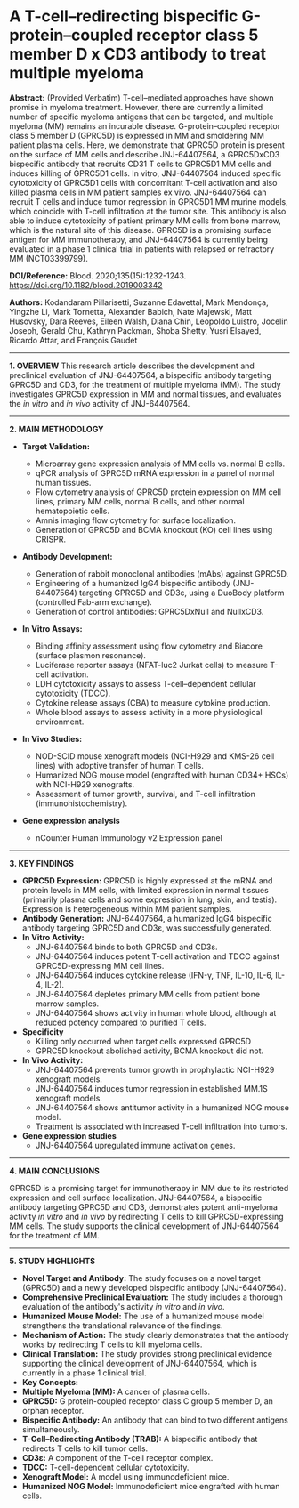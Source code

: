# A T-cell–redirecting bispecific G-protein–coupled receptor class 5 member D x CD3 antibody to treat multiple myeloma

**Abstract:** (Provided Verbatim)
T-cell–mediated approaches have shown promise in myeloma treatment. However, there are currently a limited number of specific myeloma antigens that can be targeted, and multiple myeloma (MM) remains an incurable disease. G-protein–coupled receptor class 5 member D (GPRC5D) is expressed in MM and smoldering MM patient plasma cells. Here, we demonstrate that GPRC5D protein is present on the surface of MM cells and describe JNJ-64407564, a GPRC5DxCD3 bispecific antibody that recruits CD31 T cells to GPRC5D1 MM cells and induces killing of GPRC5D1 cells. In vitro, JNJ-64407564 induced specific cytotoxicity of GPRC5D1 cells with concomitant T-cell activation and also killed plasma cells in MM patient samples ex vivo. JNJ-64407564 can recruit T cells and induce tumor regression in GPRC5D1 MM murine models, which coincide with T-cell infiltration at the tumor site. This antibody is also able to induce cytotoxicity of patient primary MM cells from bone marrow, which is the natural site of this disease. GPRC5D is a promising surface antigen for MM immunotherapy, and JNJ-64407564 is currently being evaluated in a phase 1 clinical trial in patients with relapsed or refractory MM (NCT03399799).

**DOI/Reference:** Blood. 2020;135(15):1232-1243. https://doi.org/10.1182/blood.2019003342

**Authors:** Kodandaram Pillarisetti, Suzanne Edavettal, Mark Mendonça, Yingzhe Li, Mark Tornetta, Alexander Babich, Nate Majewski, Matt Husovsky, Dara Reeves, Eileen Walsh, Diana Chin, Leopoldo Luistro, Jocelin Joseph, Gerald Chu, Kathryn Packman, Shoba Shetty, Yusri Elsayed, Ricardo Attar, and François Gaudet

---
**1. OVERVIEW**
This research article describes the development and preclinical evaluation of JNJ-64407564, a bispecific antibody targeting GPRC5D and CD3, for the treatment of multiple myeloma (MM). The study investigates GPRC5D expression in MM and normal tissues, and evaluates the *in vitro* and *in vivo* activity of JNJ-64407564.

---
**2. MAIN METHODOLOGY**
* **Target Validation:**
    * Microarray gene expression analysis of MM cells vs. normal B cells.
     *  qPCR analysis of GPRC5D mRNA expression in a panel of normal human tissues.
    * Flow cytometry analysis of GPRC5D protein expression on MM cell lines, primary MM cells, normal B cells, and other normal hematopoietic cells.
    *  Amnis imaging flow cytometry for surface localization.
    * Generation of GPRC5D and BCMA knockout (KO) cell lines using CRISPR.

* **Antibody Development:**
    * Generation of rabbit monoclonal antibodies (mAbs) against GPRC5D.
    * Engineering of a humanized IgG4 bispecific antibody (JNJ-64407564) targeting GPRC5D and CD3ε, using a DuoBody platform (controlled Fab-arm exchange).
    * Generation of control antibodies: GPRC5DxNull and NullxCD3.

* **In Vitro Assays:**
    *  Binding affinity assessment using flow cytometry and Biacore (surface plasmon resonance).
    *  Luciferase reporter assays (NFAT-luc2 Jurkat cells) to measure T-cell activation.
    *  LDH cytotoxicity assays to assess T-cell–dependent cellular cytotoxicity (TDCC).
    *  Cytokine release assays (CBA) to measure cytokine production.
    *  Whole blood assays to assess activity in a more physiological environment.

* **In Vivo Studies:**
    *  NOD-SCID mouse xenograft models (NCI-H929 and KMS-26 cell lines) with adoptive transfer of human T cells.
    *  Humanized NOG mouse model (engrafted with human CD34+ HSCs) with NCI-H929 xenografts.
    * Assessment of tumor growth, survival, and T-cell infiltration (immunohistochemistry).
* **Gene expression analysis**
    *  nCounter Human Immunology v2 Expression panel

---
**3. KEY FINDINGS**

*   **GPRC5D Expression:** GPRC5D is highly expressed at the mRNA and protein levels in MM cells, with limited expression in normal tissues (primarily plasma cells and some expression in lung, skin, and testis).  Expression is heterogeneous within MM patient samples.
*   **Antibody Generation:**  JNJ-64407564, a humanized IgG4 bispecific antibody targeting GPRC5D and CD3ε, was successfully generated.
*   **In Vitro Activity:**
    *   JNJ-64407564 binds to both GPRC5D and CD3ε.
    *   JNJ-64407564 induces potent T-cell activation and TDCC against GPRC5D-expressing MM cell lines.
    *   JNJ-64407564 induces cytokine release (IFN-γ, TNF, IL-10, IL-6, IL-4, IL-2).
    * JNJ-64407564 depletes primary MM cells from patient bone marrow samples.
    *  JNJ-64407564 shows activity in human whole blood, although at reduced potency compared to purified T cells.
* **Specificity**
    * Killing only occurred when target cells expressed GPRC5D
    * GPRC5D knockout abolished activity, BCMA knockout did not.
*   **In Vivo Activity:**
    *   JNJ-64407564 prevents tumor growth in prophylactic NCI-H929 xenograft models.
    *   JNJ-64407564 induces tumor regression in established MM.1S xenograft models.
    *   JNJ-64407564 shows antitumor activity in a humanized NOG mouse model.
    *   Treatment is associated with increased T-cell infiltration into tumors.
*  **Gene expression studies**
    * JNJ-64407564 upregulated immune activation genes.

---

**4. MAIN CONCLUSIONS**

GPRC5D is a promising target for immunotherapy in MM due to its restricted expression and cell surface localization. JNJ-64407564, a bispecific antibody targeting GPRC5D and CD3, demonstrates potent anti-myeloma activity *in vitro* and *in vivo* by redirecting T cells to kill GPRC5D-expressing MM cells. The study supports the clinical development of JNJ-64407564 for the treatment of MM.

---

**5. STUDY HIGHLIGHTS**

*   **Novel Target and Antibody:**  The study focuses on a novel target (GPRC5D) and a newly developed bispecific antibody (JNJ-64407564).
*   **Comprehensive Preclinical Evaluation:**  The study includes a thorough evaluation of the antibody's activity *in vitro* and *in vivo*.
*   **Humanized Mouse Model:**  The use of a humanized mouse model strengthens the translational relevance of the findings.
*   **Mechanism of Action:** The study clearly demonstrates that the antibody works by redirecting T cells to kill myeloma cells.
*   **Clinical Translation:**  The study provides strong preclinical evidence supporting the clinical development of JNJ-64407564, which is currently in a phase 1 clinical trial.
* **Key Concepts:**
 *   **Multiple Myeloma (MM):** A cancer of plasma cells.
 *   **GPRC5D:** G protein-coupled receptor class C group 5 member D, an orphan receptor.
 *   **Bispecific Antibody:** An antibody that can bind to two different antigens simultaneously.
 *   **T-Cell–Redirecting Antibody (TRAB):**  A bispecific antibody that redirects T cells to kill tumor cells.
 *   **CD3ε:**  A component of the T-cell receptor complex.
 *  **TDCC:** T-cell-dependent cellular cytotoxicity.
 *  **Xenograft Model:** A model using immunodeficient mice.
* **Humanized NOG Model:** Immunodeficient mice engrafted with human cells.
